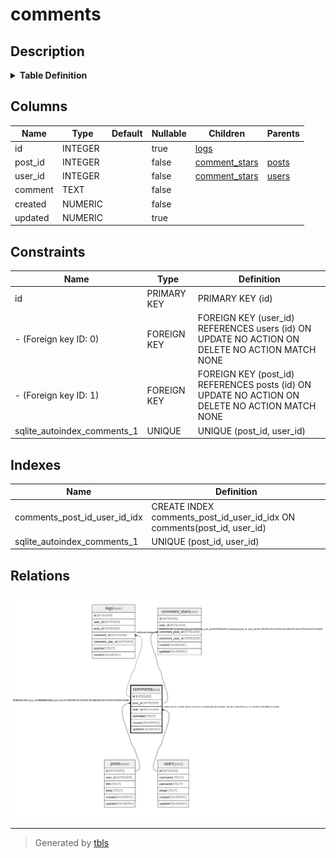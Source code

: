 # comments

## Description

<details>
<summary><strong>Table Definition</strong></summary>

```sql
CREATE TABLE comments (
  id INTEGER PRIMARY KEY AUTOINCREMENT,
  post_id INTEGER NOT NULL,
  user_id INTEGER NOT NULL,
  comment TEXT NOT NULL,
  created NUMERIC NOT NULL,
  updated NUMERIC,
  CONSTRAINT comments_post_id_fk FOREIGN KEY(post_id) REFERENCES posts(id),
  CONSTRAINT comments_user_id_fk FOREIGN KEY(user_id) REFERENCES users(id),
  UNIQUE(post_id, user_id)
)
```

</details>

## Columns

| Name | Type | Default | Nullable | Children | Parents |
| ---- | ---- | ------- | -------- | -------- | ------- |
| id | INTEGER |  | true | [logs](logs.md) |  |
| post_id | INTEGER |  | false | [comment_stars](comment_stars.md) | [posts](posts.md) |
| user_id | INTEGER |  | false | [comment_stars](comment_stars.md) | [users](users.md) |
| comment | TEXT |  | false |  |  |
| created | NUMERIC |  | false |  |  |
| updated | NUMERIC |  | true |  |  |

## Constraints

| Name | Type | Definition |
| ---- | ---- | ---------- |
| id | PRIMARY KEY | PRIMARY KEY (id) |
| - (Foreign key ID: 0) | FOREIGN KEY | FOREIGN KEY (user_id) REFERENCES users (id) ON UPDATE NO ACTION ON DELETE NO ACTION MATCH NONE |
| - (Foreign key ID: 1) | FOREIGN KEY | FOREIGN KEY (post_id) REFERENCES posts (id) ON UPDATE NO ACTION ON DELETE NO ACTION MATCH NONE |
| sqlite_autoindex_comments_1 | UNIQUE | UNIQUE (post_id, user_id) |

## Indexes

| Name | Definition |
| ---- | ---------- |
| comments_post_id_user_id_idx | CREATE INDEX comments_post_id_user_id_idx ON comments(post_id, user_id) |
| sqlite_autoindex_comments_1 | UNIQUE (post_id, user_id) |

## Relations

![er](comments.svg)

---

> Generated by [tbls](https://github.com/k1LoW/tbls)
